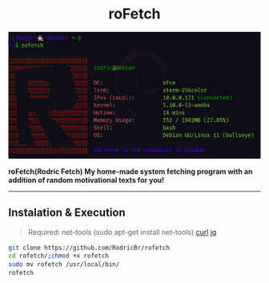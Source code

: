 <h1 align="center">roFetch</h2>

<p align="center">
  <img border="0" draggable="false" src="./rofetch.png" alt="Spidery Chest">
</p>

**roFetch(Rodric Fetch) My home-made system fetching program with an addition of random motivational texts for you!**

<hr>

## Instalation & Execution <br>

> Required:
> net-tools (sudo apt-get install net-tools)
> [curl](https://curl.se/docs/install.html)
> [jq](https://stedolan.github.io/jq/download/)

```bash
git clone https://github.com/RodricBr/rofetch
cd rofetch/;chmod +x rofetch
sudo mv rofetch /usr/local/bin/
rofetch
```
